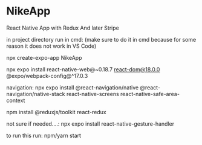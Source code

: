 # NikeApp
React Native App with Redux And later Stripe

in project directory run in cmd:
(make sure to do it in cmd because for some reason it does not work in VS Code)

npx create-expo-app NikeApp

npx expo install react-native-web@~0.18.7 react-dom@18.0.0 @expo/webpack-config@^17.0.3

navigation:
npx expo install @react-navigation/native @react-navigation/native-stack react-native-screens react-native-safe-area-context

npm install @reduxjs/toolkit react-redux

not sure if needed....:
npx expo install react-native-gesture-handler

to run this run:
npm/yarn start
